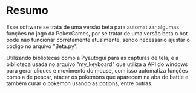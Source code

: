 # Resumo

Esse software se trata de uma versão beta para automatizar algumas funções no jogo da PokexGames, por se tratar de uma versão beta o bot pode não funcionar corretamente atualmente, sendo necessario ajustar o código no arquivo "Beta.py".

Utilizando bibliotecas como a Pyautogui para as capturas de tela, e a biblioteca usada no arquivo "my_keyboard" que utiliza a API do windows para gerar cliques e movimento do mouse, com isso automatiza funções como a de pescar, atacar os pokemons que aparecem na aba de battle e também curar o pokemon usando as potions, entre outras.
